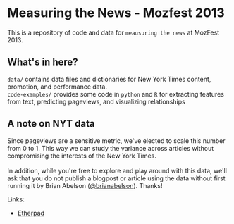 Measuring the News - Mozfest 2013
=================================                                                

This is a repository of code and data for `meausuring the news` at MozFest 2013.  

## What's in here?
`data/` contains data files and dictionaries for New York Times content, promotion, and performance data.
<br/>
`code-examples/` provides some code in `python` and `R` for extracting features from text, predicting pageviews, and visualizing relationships                 

## A note on NYT data
Since pageviews are a sensitive metric, we've elected to scale this number from 0 to 1.  This way we can study the variance across articles without compromising the interests of the New York Times.
<br/>
<br/>
In addition, while you're free to explore and play around with this data, we'll ask that you do not publish a blogpost or article using the data without first running it by Brian Abelson ([@brianabelson](http://www.twitter.com/brianabelson)). Thanks!

Links:
- [Etherpad](https://festival.etherpad.mozilla.org/journalism-measuring-the-news-tracking-content-and-engagement)